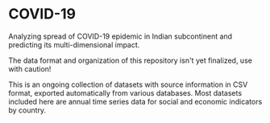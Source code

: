 # COVID-19
Analyzing spread of COVID-19 epidemic in Indian subcontinent and predicting its multi-dimensional impact.

The data format and organization of this repository isn't yet finalized, use with caution!

This is an ongoing collection of datasets with source information in CSV format, exported automatically from various databases. Most datasets included here are annual time series data for social and economic indicators by country.
